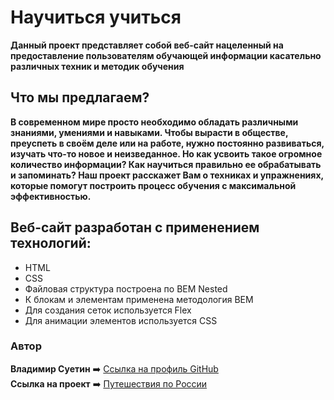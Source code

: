 # Научиться учиться  

**Данный проект представляет собой веб-сайт нацеленный на предоставление пользователям обучающей информации касательно различных техник и методик обучения**  

## Что мы предлагаем?  

**В современном мире просто необходимо обладать различными знаниями, умениями и навыками. Чтобы вырасти в обществе, преуспеть в своём деле или на работе, нужно постоянно развиваться, изучать что-то новое и неизведанное. Но как усвоить такое огромное количество информации? Как научиться правильно ее обрабатывать и запоминать? Наш проект расскажет Вам о техниках и упражнениях, которые помогут построить процесс обучения с максимальной эффективностью.**  

## Веб-сайт разработан с применением технологий:  
* HTML
* CSS
* Файловая структура построена по BEM Nested
* К блокам и элементам применена методология BEM
* Для создания сеток используется Flex
* Для анимации элементов используется CSS

### Автор
**Владимир Суетин** :arrow_right: [Ссылка на профиль GitHub](https://github.com/vladimir-suetin)  
**Ссылка на проект** :arrow_right: [Путешествия по России](https://vladimir-suetin.github.io/how-to-learn)
